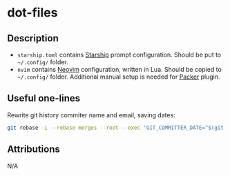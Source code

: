 # dot-files

## Description

* `starship.toml` contains [Starship](https://starship.rs/) prompt configuration. Should be put to `~/.config/` folder.
* `nvim` contains [Neovim](https://neovim.io/) configuration, written in Lua. Should be copied to `~/.config/` folder. Additional manual setup is needed for [Packer](https://github.com/wbthomason/packer.nvim#quickstart) plugin.
<!-- TODO: add the rest of configurations descriptions -->

## Useful one-lines

Rewrite git history commiter name and email, saving dates:

```sh
git rebase -i --rebase-merges --root --exec 'GIT_COMMITTER_DATE="$(git log -n 1 --format=%aD)" git commit --amend --reset-author --no-edit --date="$(git log -n 1 --format=%aD)"'
```

## Attributions

N/A
